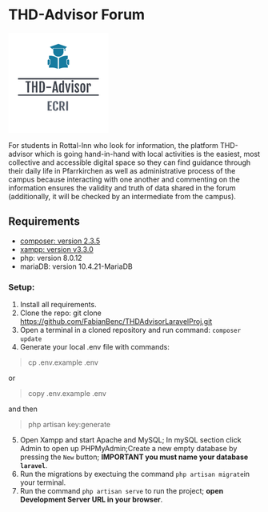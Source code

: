 # THD-Advisor Forum 
<img src="public/images/logo.png" alt="Image"/>

For students in Rottal-Inn who look for information, the platform THD-advisor which is going hand-in-hand with local activities is the easiest, most collective and accessible digital space so they can find guidance through their daily life in Pfarrkirchen as well as administrative process of the campus because interacting with one another and commenting on the information ensures the validity and truth of data shared in the forum (additionally, it will be checked by an intermediate from the campus).​
## Requirements
- [composer: version 2.3.5](https://getcomposer.org/download/)
- [xampp: version v3.3.0](https://www.apachefriends.org/download.html)
- php: version 8.0.12
- mariaDB: version 10.4.21-MariaDB
### Setup:
1. Install all requirements.
2. Clone the repo: git clone https://github.com/FabianBenc/THDAdvisorLaravelProj.git
3. Open a terminal in a cloned repository and run command: `composer update`
4. Generate your local .env file with commands: 
>cp .env.example .env

or

>copy .env.example .env

and then

>php artisan key:generate
5. Open Xampp and start Apache and MySQL; In mySQL section click Admin to open up PHPMyAdmin;Create a new empty database by pressing the `New` button; **IMPORTANT you must name your database `laravel`**.
6. Run the migrations by exectuing the command `php artisan migrate`in your terminal.
7. Run the command `php artisan serve` to run the project; **open Development Server URL in your browser**.
